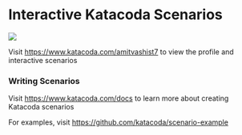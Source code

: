 # Interactive Katacoda Scenarios

[![](http://shields.katacoda.com/katacoda/amitvashist7/count.svg)](https://www.katacoda.com/amitvashist7 "Get your profile on Katacoda.com")

Visit https://www.katacoda.com/amitvashist7 to view the profile and interactive scenarios

### Writing Scenarios
Visit https://www.katacoda.com/docs to learn more about creating Katacoda scenarios

For examples, visit https://github.com/katacoda/scenario-example
